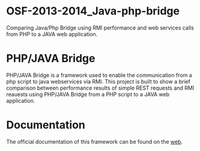OSF-2013-2014_Java-php-bridge
=============================

Comparing Java/Php Bridge using RMI performance and web services calls from PHP to a JAVA web application.


<h1>PHP/JAVA Bridge</h1>
<p>PHP/JAVA Bridge is a framework used to enable the communication from a php script to java webservices via RMI. This project is built to show a brief comparison between performance results of simple REST requests and RMI reauests using PHP/JAVA Bridge from a PHP script to a JAVA web application.</p>

<h1>Documentation</h1>
The official documentation of this framework can be found on the <a href="http://php-java-bridge.sourceforge.net/pjb/">web</a>.


